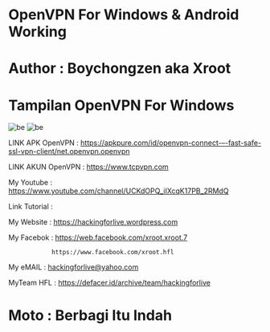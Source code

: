 # OpenVPN For Windows & Android Working 

# Author : Boychongzen aka Xroot

# Tampilan OpenVPN For Windows 
![be](https://raw.githubusercontent.com/boychongzen18/OpenVPN/master/openVPN.jpg)
![be](https://raw.githubusercontent.com/boychongzen18/OpenVPN/master/speed.jpg)

LINK APK OpenVPN : https://apkpure.com/id/openvpn-connect-–-fast-safe-ssl-vpn-client/net.openvpn.openvpn

LINK AKUN OpenVPN : https://www.tcpvpn.com

My Youtube    : https://www.youtube.com/channel/UCKdOPQ_iIXcqK17PB_2RMdQ

Link Tutorial : 

My Website    : https://hackingforlive.wordpress.com

My Facebok    : https://web.facebook.com/xroot.xroot.7

                https://www.facebook.com/xroot.hfl

My eMAIL      : hackingforlive@yahoo.com

MyTeam HFL    : https://defacer.id/archive/team/hackingforlive

# Moto : Berbagi Itu Indah

